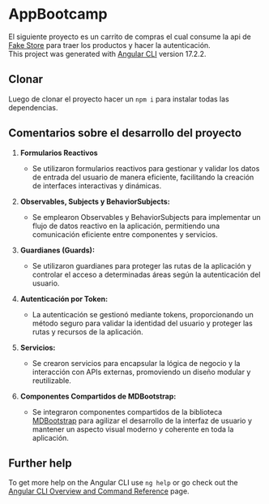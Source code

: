 # AppBootcamp

El siguiente proyecto es un carrito de compras el cual consume la api de [Fake Store](https://fakestoreapi.com/docs) para traer los productos y hacer la autenticación.
<br/>
This project was generated with [Angular CLI](https://github.com/angular/angular-cli) version 17.2.2.

## Clonar
Luego de clonar el proyecto hacer un `npm i` para instalar todas las dependencias.

## Comentarios sobre el desarrollo del proyecto
1. **Formularios Reactivos**
    - Se utilizaron formularios reactivos para gestionar y validar los datos de entrada del usuario de manera eficiente, facilitando la creación de interfaces interactivas y dinámicas.
2. **Observables, Subjects y BehaviorSubjects:**
   - Se emplearon Observables y BehaviorSubjects para implementar un flujo de datos reactivo en la aplicación, permitiendo una comunicación eficiente entre componentes y servicios.

3. **Guardianes (Guards):**
   - Se utilizaron guardianes para proteger las rutas de la aplicación y controlar el acceso a determinadas áreas según la autenticación del usuario.

4. **Autenticación por Token:**
   - La autenticación se gestionó mediante tokens, proporcionando un método seguro para validar la identidad del usuario y proteger las rutas y recursos de la aplicación.

5. **Servicios:**
   - Se crearon servicios para encapsular la lógica de negocio y la interacción con APIs externas, promoviendo un diseño modular y reutilizable.

6. **Componentes Compartidos de MDBootstrap:**
   - Se integraron componentes compartidos de la biblioteca [MDBootstrap](https://mdbootstrap.com/docs/standard/getting-started/installation/) para agilizar el desarrollo de la interfaz de usuario y mantener un aspecto visual moderno y coherente en toda la aplicación.


## Further help

To get more help on the Angular CLI use `ng help` or go check out the [Angular CLI Overview and Command Reference](https://angular.io/cli) page.
